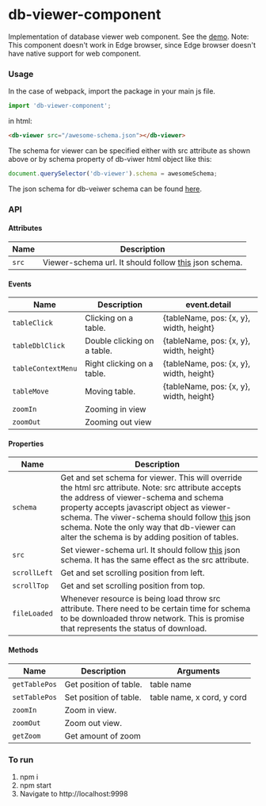 # db-viewer-component

Implementation of database viewer web component.
See the [demo](https://ayeressian.github.io/db-viewer-component/).
Note: This component doesn't work in Edge browser, since Edge browser doesn't have native support for web component.

### Usage
In the case of webpack, import the package in your main js file.
```javascript
import 'db-viewer-component';
```
in html:
```html
<db-viewer src="/awesome-schema.json"></db-viewer>
```
The schema for viewer can be specified either with src attribute as shown above or by schema property of db-viwer html object like this:

```javascript
document.querySelector('db-viewer').schema = awesomeSchema;
```
The json schema for db-veiwer schema can be found [here](https://github.com/ayeressian/db-viewer-component/blob/new-events-methods/src/validation-schema.json).

### API
#### Attributes
Name | Description
--- | ---
`src` | Viewer-schema url. It should follow [this](https://github.com/ayeressian/db-viewer-component/blob/new-events-methods/src/validation-schema.json) json schema.
#### Events
Name | Description | event.detail
--- | --- | ---
`tableClick` | Clicking on a table. | {tableName, pos: {x, y}, width, height}
`tableDblClick` | Double clicking on a table. | {tableName, pos: {x, y}, width, height}
`tableContextMenu` | Right clicking on a table. | {tableName, pos: {x, y}, width, height}
`tableMove` | Moving table. | {tableName, pos: {x, y}, width, height}
`zoomIn` | Zooming in view |
`zoomOut` | Zooming out view |
#### Properties
Name | Description
--- | ---
`schema` | Get and set schema for viewer. This will override the html src attribute. Note: src attribute accepts the address of viewer-schema and schema property accepts javascript object as viewer-schema. The viwer-schema should follow [this](https://github.com/ayeressian/db-viewer-component/blob/new-events-methods/src/validation-schema.json) json schema. Note the only way that db-viewer can alter the schema is by adding position of tables.
`src` | Set viewer-schema url. It should follow [this](https://github.com/ayeressian/db-viewer-component/blob/new-events-methods/src/validation-schema.json) json schema. It has the same effect as the src attribute.
`scrollLeft` | Get and set scrolling position from left.
`scrollTop` | Get and set scrolling position from top.
`fileLoaded` | Whenever resource is being load throw src attribute. There need to be certain time for schema to be downloaded throw network. This is promise that represents the status of download.
#### Methods
Name | Description | Arguments
--- | --- | ---
`getTablePos` | Get position of table. | table name
`setTablePos` | Set position of table. | table name, x cord, y cord
`zoomIn` | Zoom in view. |
`zoomOut` | Zoom out view. |
`getZoom` | Get amount of zoom |

### To run
  1. npm i
  2. npm start
  3. Navigate to http://localhost:9998
